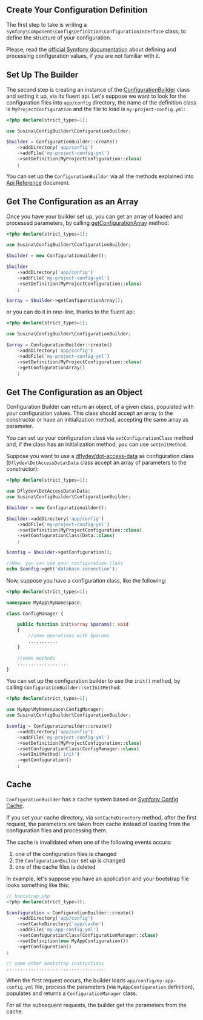 ## Create Your Configuration Definition

The first step to take is writing a `Symfony\Component\Config\Definition\ConfigurationInterface` class,
to define the structure of your configuration.

Please, read the [official Symfony documentation](https://symfony.com/doc/current/components/config/definition.html)
about defining and processing configuration values, if you are not familiar with it.

## Set Up The Builder

The second step is creating an instance of the [ConfigurationBuilder](https://github.com/susina/config-builder/blob/master/src/ConfigurationBuilder.php) class and setting it up, via its fluent api.
Let's suppose we want to look for the configuration files into `app/config` directory, the name of the definition class is `MyProjectConfiguration` and the file to load is `my-project-config.yml`:

```php
<?php declare(strict_types=1);

use Susina\ConfigBuilder\ConfigurationBuilder;

$builder = ConfigurationBuilder::create()
    ->addDirectory('app/config')
    ->addFile('my-project-config-yml')
    ->setDefinition(MyProjectConfiguration::class)
    ;
```

You can set up the `ConfigurationBuilder` via all the methods explained into [Api Reference](api/index.html) document.

## Get The Configuration as an Array

Once you have your builder set up, you can get an array of loaded and processed parameters, by calling [getConfigurationArray](https://github.com/susina/config-builder/blob/master/src/ConfigurationBuilder.php#L286) method:

```php
<?php declare(strict_types=1);

use Susina\ConfigBuilder\ConfigurationBuilder;

$builder = new Configurationuilder();

$builder
    ->addDirectory('app/config')
    ->addFile('my-project-config-yml')
    ->setDefinition(MyProjectConfiguration::class)
    ;

$array = $builder->getConfigurationArray();
```

or you can do it in one-line, thanks to the fluent api:

```php
<?php declare(strict_types=1);

use Susina\ConfigBuilder\ConfigurationBuilder;

$array = ConfigurationBuilder::create()
    ->addDirectory('app/config')
    ->addFile('my-project-config-yml')
    ->setDefinition(MyProjectConfiguration::class)
    ->getConfigurationArray()
    ;
```

## Get The Configuration as an Object

Configuration Builder can return an object, of a given class, populated with your configuration values.
This class should accept an array to the constructor or have an initialization method, accepting the same array as parameter.

You can set up your configuration class via `setConfigurationClass` method and, if the class has an initialization method, you can use `setInitMethod`.

Suppose you want to use a [dflydev/dot-access-data](https://github.com/dflydev/dflydev-dot-access-data) as configuration class (`Dflydev\DotAccessData\Data` class accept an array of parameters to the constructor):

```php
<?php declare(strict_types=1);

use Dflydev\DotAccessData\Data;
use Susina\ConfigBuilder\ConfigurationBuilder;

$builder = new Configurationuilder();

$builder->addDirectory('app/config')
    ->addFile('my-project-config-yml')
    ->setDefinition(MyProjectConfiguration::class)
    ->setConfigurationClass(Data::class)
    ;

$config = $builder->getConfiguration();

//Now, you can use your configuration class
echo $config->get('database.connection');
```

Now, suppose you have a configuration class, like the following:

```php
<?php declare(strict_types=1);

namespace MyApp\MyNamespace;

class ConfigManager {

    public function init(array $params): void
    {
        //some operations with $params
        ...........
    }

    //some methods
    ...................
}
```

You can set up the configuration builder to use the `init()` method, by calling `ConfigurationBuilder::setInitMethod`:

```php
<?php declare(strict_types=1);

use MyApp\MyNamespace\ConfigManager;
use Susina\ConfigBuilder\ConfigurationBuilder;

$config = Configurationuilder::create()
    ->addDirectory('app/config')
    ->addFile('my-project-config-yml')
    ->setDefinition(MyProjectConfiguration::class)
    ->setConfigurationClass(ConfigManager::class)
    ->setInitMethod('init')
    ->getConfiguration()
    ;
```

## Cache

`ConfigurationBuilder` has a cache system based on [Symfony Config Cache](https://symfony.com/doc/current/components/config/caching.html).

If you set your cache directory, via `setCacheDirectory` method, after the first request, the parameters are taken from cache instead of loading from the configuration files and processing them.

The cache is invalidated when one of the following events occurs:

1. one of the configuration files is changed
2. the `ConfigurationBuilder` set up is changed
3. one of the cache files is deleted

In example, let's suppose you have an application and your bootstrap file looks something like this:

```php
// bootstrap.php
<?php declare(strict_type=1);

$configuration = ConfigurationBuilder::create()
    ->addDirectory('app/config')
    ->setCacheDirectory('app/cache')
    ->addFile('my-app-config.yml')
    ->setConfigurationClass(ConfigurationManager::class)
    ->setDefinition(new MyAppConfiguration())
    ->getConfiguration()
;

// some other bootstrap instructions
....................................
```

When the first request occurs, the builder loads `app/config/my-app-config.yml` file, process the parameters (via `MyAppConfiguration` definition), populates and returns a `ConfigurationManager` class.

For all the subsequent requests, the builder get the parameters from the cache.
